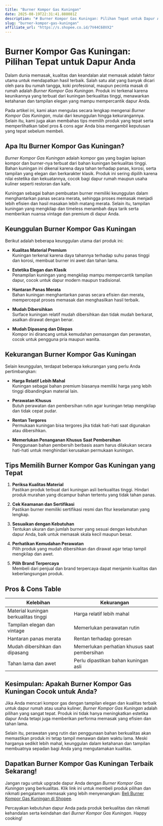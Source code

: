 ```yaml
---
title: "Burner Kompor Gas Kuningan"
date: 2025-08-19T22:31:41.888081Z
description: "# Burner Kompor Gas Kuningan: Pilihan Tepat untuk Dapur Anda..."
slug: "burner-kompor-gas-kuningan"
affiliate_url: "https://s.shopee.co.id/7V44C68VX2"
---
```

# Burner Kompor Gas Kuningan: Pilihan Tepat untuk Dapur Anda

Dalam dunia memasak, kualitas dan keandalan alat memasak adalah faktor utama untuk mendapatkan hasil terbaik. Salah satu alat yang banyak dicari oleh para ibu rumah tangga, koki profesional, maupun pecinta masak di rumah adalah *Burner Kompor Gas Kuningan*. Produk ini terkenal karena keunikannya yang terbuat dari kuningan berkualitas tinggi, menawarkan ketahanan dan tampilan elegan yang mampu mempercantik dapur Anda.

Pada artikel ini, kami akan mengulas secara lengkap mengenai *Burner Kompor Gas Kuningan*, mulai dari keunggulan hingga kekurangannya. Selain itu, kami juga akan membahas tips memilih produk yang tepat serta memperlihatkan tabel pros & cons agar Anda bisa mengambil keputusan yang tepat sebelum membeli.

## Apa Itu Burner Kompor Gas Kuningan?

*Burner Kompor Gas Kuningan* adalah kompor gas yang bagian lapisan kompor dan burner-nya terbuat dari bahan kuningan berkualitas tinggi. Bahan kuningan ini dikenal karena daya tahan terhadap panas, korosi, serta tampilan yang elegan dan berkarakter klasik. Produk ini sering dipilih karena nilai estetika dan kekuatannya, cocok bagi dapur rumah maupun usaha kuliner seperti restoran dan kafe.

Kuningan sebagai bahan pembuatan burner memiliki keunggulan dalam menghantarkan panas secara merata, sehingga proses memasak menjadi lebih efisien dan hasil masakan lebih matang merata. Selain itu, tampilan kuningan yang mengkilap dan timeless menambah daya tarik serta memberikan nuansa vintage dan premium di dapur Anda.

## Keunggulan Burner Kompor Gas Kuningan

Berikut adalah beberapa keunggulan utama dari produk ini:

- **Kualitas Material Premium**  
Kuningan terkenal karena daya tahannya terhadap suhu panas tinggi dan korosi, membuat burner ini awet dan tahan lama.
  
- **Estetika Elegan dan Klasik**  
Penampilan kuningan yang mengkilap mampu mempercantik tampilan dapur, cocok untuk dapur modern maupun tradisional.
  
- **Hantaran Panas Merata**  
Bahan kuningan menghantarkan panas secara efisien dan merata, mempercepat proses memasak dan menghasilkan hasil terbaik.
  
- **Mudah Dibersihkan**  
Surface kuningan relatif mudah dibersihkan dan tidak mudah berkarat, asalkan dirawat dengan benar.
  
- **Mudah Dipasang dan Dilepas**  
Kompor ini dirancang untuk kemudahan pemasangan dan perawatan, cocok untuk pengguna pria maupun wanita.

## Kekurangan Burner Kompor Gas Kuningan

Selain keunggulan, terdapat beberapa kekurangan yang perlu Anda pertimbangkan:

- **Harga Relatif Lebih Mahal**  
Kuningan sebagai bahan premium biasanya memiliki harga yang lebih tinggi dibandingkan material lain.
  
- **Perawatan Khusus**  
Butuh perawatan dan pembersihan rutin agar kuningan tetap mengkilap dan tidak cepat pudar.
  
- **Rentan Tergores**  
Permukaan kuningan bisa tergores jika tidak hati-hati saat digunakan atau dibersihkan.
  
- **Memerlukan Penanganan Khusus Saat Pembersihan**  
Penggunaan bahan pembersih berbasis asam harus dilakukan secara hati-hati untuk menghindari kerusakan permukaan kuningan.

## Tips Memilih Burner Kompor Gas Kuningan yang Tepat

1. **Periksa Kualitas Material**  
Pastikan produk terbuat dari kuningan asli berkualitas tinggi. Hindari produk murahan yang dicampur bahan tertentu yang tidak tahan panas.

2. **Cek Keamanan dan Sertifikasi**  
Pastikan burner memiliki sertifikasi resmi dan fitur keselamatan yang lengkap.

3. **Sesuaikan dengan Kebutuhan**  
Tentukan ukuran dan jumlah burner yang sesuai dengan kebutuhan dapur Anda, baik untuk memasak skala kecil maupun besar.

4. **Perhatikan Kemudahan Perawatan**  
Pilih produk yang mudah dibersihkan dan dirawat agar tetap tampil mengkilap dan awet.

5. **Pilih Brand Terpercaya**  
Membeli dari penjual dan brand terpercaya dapat menjamin kualitas dan keberlangsungan produk.

## Pros & Cons Table

| Kelebihan                                        | Kekurangan                                              |
|--------------------------------------------------|---------------------------------------------------------|
| Material kuningan berkualitas tinggi             | Harga relatif lebih mahal                            |
| Tampilan elegan dan vintage                     | Memerlukan perawatan rutin                            |
| Hantaran panas merata                           | Rentan terhadap goresan                              |
| Mudah dibersihkan dan dipasang                   | Memerlukan perhatian khusus saat pembersihan       |
| Tahan lama dan awet                             | Perlu dipastikan bahan kuningan asli               |

## Kesimpulan: Apakah Burner Kompor Gas Kuningan Cocok untuk Anda?

Jika Anda mencari kompor gas dengan tampilan elegan dan kualitas terbaik untuk dapur rumah atau usaha kuliner, *Burner Kompor Gas Kuningan* adalah pilihan yang sangat tepat. Produk ini tidak hanya meningkatkan estetika dapur Anda tetapi juga memberikan performa memasak yang efisien dan tahan lama.

Selain itu, perawatan yang rutin dan penggunaan bahan berkualitas akan memastikan produk ini tetap tampil menawan dalam waktu lama. Meski harganya sedikit lebih mahal, keunggulan dalam ketahanan dan tampilan membuatnya sepadan bagi Anda yang mengutamakan kualitas.

## Dapatkan Burner Kompor Gas Kuningan Terbaik Sekarang!

Jangan ragu untuk upgrade dapur Anda dengan *Burner Kompor Gas Kuningan* yang berkualitas. Klik link ini untuk membeli produk pilihan dan nikmati pengalaman memasak yang lebih menyenangkan: [Beli Burner Kompor Gas Kuningan di Shopee](https://s.shopee.co.id/7V44C68VX2).

Percayakan kebutuhan dapur Anda pada produk berkualitas dan nikmati kehandalan serta keindahan dari *Burner Kompor Gas Kuningan*. Happy cooking!
